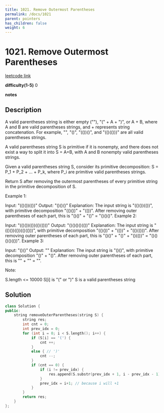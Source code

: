 ```yaml
---
title: 1021. Remove Outermost Parentheses
permalink: /docs/1021
parent: pointers
has_children: false
weight: 6
---
```

# 1021. Remove Outermost Parentheses
[leetcode link](https://leetcode.com/problems/remove-outermost-parentheses/)

**difficulty(1-5)** 
0

**notes**   


## Description
A valid parentheses string is either empty (""), "(" + A + ")", or A + B, where A and B are valid parentheses strings, and + represents string concatenation.  For example, "", "()", "(())()", and "(()(()))" are all valid parentheses strings.

A valid parentheses string S is primitive if it is nonempty, and there does not exist a way to split it into S = A+B, with A and B nonempty valid parentheses strings.

Given a valid parentheses string S, consider its primitive decomposition: S = P_1 + P_2 + ... + P_k, where P_i are primitive valid parentheses strings.

Return S after removing the outermost parentheses of every primitive string in the primitive decomposition of S.

 

Example 1:

Input: "(()())(())"
Output: "()()()"
Explanation: 
The input string is "(()())(())", with primitive decomposition "(()())" + "(())".
After removing outer parentheses of each part, this is "()()" + "()" = "()()()".
Example 2:

Input: "(()())(())(()(()))"
Output: "()()()()(())"
Explanation: 
The input string is "(()())(())(()(()))", with primitive decomposition "(()())" + "(())" + "(()(()))".
After removing outer parentheses of each part, this is "()()" + "()" + "()(())" = "()()()()(())".
Example 3:

Input: "()()"
Output: ""
Explanation: 
The input string is "()()", with primitive decomposition "()" + "()".
After removing outer parentheses of each part, this is "" + "" = "".
 

Note:

S.length <= 10000
S[i] is "(" or ")"
S is a valid parentheses string
 

## Solution
```c++
class Solution {
public:
    string removeOuterParentheses(string S) {
        string res;
        int cnt = 0;
        int prev_idx = 0;
        for (int i = 0; i < S.length(); i++) {
            if (S[i] == '(') {
                cnt ++;
            }
            else { // ')'
                cnt --;
            }
            if (cnt == 0) {
                if (i != prev_idx) {
                    res.append(S.substr(prev_idx + 1, i - prev_idx - 1));
                }
                prev_idx = i+1; // because i will +1
            }
        }
        return res;
    }
};
```
<!-- 
Default label
{: .label }

Blue label
{: .label .label-blue }

Stable
{: .label .label-green }

New release
{: .label .label-purple }

Coming soon
{: .label .label-yellow }

Deprecated
{: .label .label-red } -->
